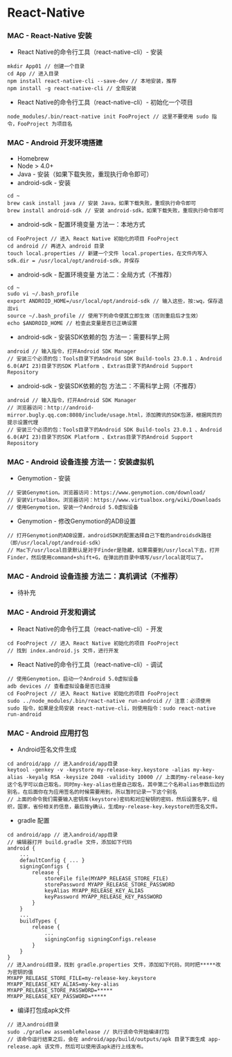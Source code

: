 # React-Native
### MAC - React-Native 安装
* React Native的命令行工具（react-native-cli）- 安装

```
mkdir App01 // 创建一个目录
cd App // 进入目录
npm install react-native-cli --save-dev // 本地安装，推荐
npm install -g react-native-cli // 全局安装
```

* React Native的命令行工具（react-native-cli）- 初始化一个项目

```
node_modules/.bin/react-native init FooProject // 这里不要使用 sudo 指令，FooProject 为项目名
```

### MAC - Android 开发环境搭建
* Homebrew
* Node > 4.0+
* Java - 安装（如果下载失败，重现执行命令即可）
* android-sdk - 安装

```
cd ~
brew cask install java // 安装 Java，如果下载失败，重现执行命令即可
brew install android-sdk // 安装 android-sdk，如果下载失败，重现执行命令即可
```

* android-sdk - 配置环境变量 方法一：本地方式

```
cd FooProject // 进入 React Native 初始化的项目 FooProject
cd android // 再进入 android 目录
touch local.properties // 新建一个文件 local.properties，在文件内写入 sdk.dir = /usr/local/opt/android-sdk，并保存
```

* android-sdk - 配置环境变量 方法二：全局方式（不推荐）

```
cd ~
sudo vi ~/.bash_profile
export ANDROID_HOME=/usr/local/opt/android-sdk // 输入这些，按:wq，保存退出vi
source ~/.bash_profile // 使用下列命令使其立即生效（否则重启后才生效）
echo $ANDROID_HOME // 检查此变量是否已正确设置
```

* android-sdk - 安装SDK依赖的包 方法一：需要科学上网

```
android // 输入指令，打开Android SDK Manager
// 安装三个必须的包：Tools目录下的Android SDK Build-tools 23.0.1 、Android 6.0(API 23)目录下的SDK Platform 、Extras目录下的Android Support Repository
```

* android-sdk - 安装SDK依赖的包 方法二：不需科学上网（不推荐）

```
android // 输入指令，打开Android SDK Manager
// 浏览器访问：http://android-mirror.bugly.qq.com:8080/include/usage.html，添加腾讯的SDK包源，根据网页的提示设置代理
// 安装三个必须的包：Tools目录下的Android SDK Build-tools 23.0.1 、Android 6.0(API 23)目录下的SDK Platform 、Extras目录下的Android Support Repository
```

### MAC - Android 设备连接 方法一：安装虚拟机
* Genymotion - 安装

```
// 安装Genymotion。浏览器访问：https://www.genymotion.com/download/
// 安装VirtualBox。浏览器访问：https://www.virtualbox.org/wiki/Downloads
// 使用Genymotion，安装一个Android 5.0虚拟设备
```

* Genymotion - 修改Genymotion的ADB设置

```
// 打开Genymotion的ADB设置，androidSDK的配置选择自己下载的androidsdk路径（即/usr/local/opt/android-sdk）
// Mac下/usr/local目录默认是对于Finder是隐藏，如果需要到/usr/local下去，打开Finder，然后使用command+shift+G，在弹出的目录中填写/usr/local就可以了。
```

### MAC - Android 设备连接 方法二：真机调试（不推荐）
* 待补充

### MAC - Android 开发和调试
* React Native的命令行工具（react-native-cli）- 开发

```
cd FooProject // 进入 React Native 初始化的项目 FooProject
// 找到 index.android.js 文件，进行开发
```

* React Native的命令行工具（react-native-cli）- 调试

```
// 使用Genymotion，启动一个Android 5.0虚拟设备
adb devices // 查看虚拟设备是否已连接
cd FooProject // 进入 React Native 初始化的项目 FooProject
sudo ../node_modules/.bin/react-native run-android // 注意：必须使用 sudo 指令，如果是全局安装 react-native-cli，则使用指令：sudo react-native run-android
```

### MAC - Android 应用打包
* Android签名文件生成

```
cd android/app // 进入android/app目录
keytool -genkey -v -keystore my-release-key.keystore -alias my-key-alias -keyalg RSA -keysize 2048 -validity 10000 // 上面的my-release-key这个名字可以自己取名，同时my-key-alias也是自己取名，其中第二个名称alias参数后边的别名，在后面你在为应用签名的时候需要用到，所以暂时记录一下这个别名
// 上面的命令我们需要输入密钥库(keystore)密码和对应秘钥的密码，然后设置名字，组织，国家，省份相关的信息，最后按y确认，生成my-release-key.keystore的签名文件。
```

* gradle 配置

```
cd android/app // 进入android/app目录
// 编辑器打开 build.gradle 文件，添加如下代码
android {
    ...
    defaultConfig { ... }
    signingConfigs {
        release {
            storeFile file(MYAPP_RELEASE_STORE_FILE)
            storePassword MYAPP_RELEASE_STORE_PASSWORD
            keyAlias MYAPP_RELEASE_KEY_ALIAS
            keyPassword MYAPP_RELEASE_KEY_PASSWORD
        }
    }
    ...
    buildTypes {
        release {
            ...
            signingConfig signingConfigs.release
        }
    }
}
// 进入android目录，找到 gradle.properties 文件，添加如下代码，同时把*****改为密钥的值
MYAPP_RELEASE_STORE_FILE=my-release-key.keystore
MYAPP_RELEASE_KEY_ALIAS=my-key-alias
MYAPP_RELEASE_STORE_PASSWORD=*****
MYAPP_RELEASE_KEY_PASSWORD=*****
```

* 编译打包成apk文件

```
// 进入android目录
sudo ./gradlew assembleRelease // 执行该命令开始编译打包
// 该命令运行结束之后，会在 android/app/build/outputs/apk 目录下面生成 app-release.apk 该文件，然后可以使用该apk进行上线发布。
```
